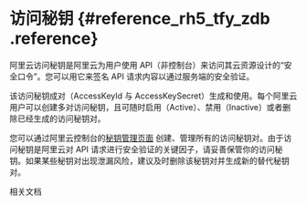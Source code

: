 # 访问秘钥 {#reference_rh5_tfy_zdb .reference}

阿里云访问秘钥是阿里云为用户使用 API（非控制台）来访问其云资源设计的“安全口令”。您可以用它来签名 API 请求内容以通过服务端的安全验证。

该访问秘钥成对（AccessKeyId 与 AccessKeySecret）生成和使用。每个阿里云用户可以创建多对访问秘钥，且可随时启用（Active）、禁用（Inactive）或者删除已经生成的访问秘钥对。

您可以通过阿里云控制台的[秘钥管理页面](https://ak-console.aliyun.com/#/accesskey) 创建、管理所有的访问秘钥对。由于访问秘钥是阿里云对 API 请求进行安全验证的关键因子，请妥善保管你的访问秘钥。如果某些秘钥对出现泄漏风险，建议及时删除该秘钥对并生成新的替代秘钥对。

相关文档

